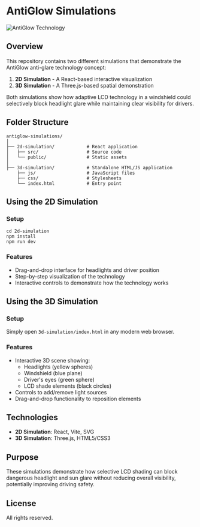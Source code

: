 # AntiGlow Simulations

![AntiGlow Technology](./2d-simulation/src/assets/logo.png)

## Overview

This repository contains two different simulations that demonstrate the AntiGlow anti-glare technology concept:

1. **2D Simulation** - A React-based interactive visualization
2. **3D Simulation** - A Three.js-based spatial demonstration

Both simulations show how adaptive LCD technology in a windshield could selectively block headlight glare while maintaining clear visibility for drivers.

## Folder Structure

```
antiglow-simulations/
│
├── 2d-simulation/            # React application
│   ├── src/                  # Source code
│   └── public/               # Static assets
│
├── 3d-simulation/            # Standalone HTML/JS application
    ├── js/                   # JavaScript files
    ├── css/                  # Stylesheets
    └── index.html            # Entry point
```

## Using the 2D Simulation

### Setup
```
cd 2d-simulation
npm install
npm run dev
```

### Features
- Drag-and-drop interface for headlights and driver position
- Step-by-step visualization of the technology
- Interactive controls to demonstrate how the technology works

## Using the 3D Simulation

### Setup
Simply open `3d-simulation/index.html` in any modern web browser.

### Features
- Interactive 3D scene showing:
  - Headlights (yellow spheres)
  - Windshield (blue plane)
  - Driver's eyes (green sphere) 
  - LCD shade elements (black circles)
- Controls to add/remove light sources
- Drag-and-drop functionality to reposition elements

## Technologies

- **2D Simulation**: React, Vite, SVG
- **3D Simulation**: Three.js, HTML5/CSS3

## Purpose

These simulations demonstrate how selective LCD shading can block dangerous headlight and sun glare without reducing overall visibility, potentially improving driving safety.

## License

All rights reserved.